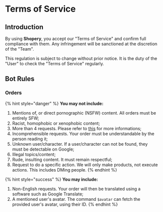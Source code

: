# Terms of Service

## Introduction

By using **Shopery**, you accept our "Terms of Service" and confirm full compliance with them. Any infringement will be sanctioned at the discretion of the "Team".

This regulation is subject to change without prior notice. It is the duty of the "User" to check the "Terms of Service" regularly.

## Bot Rules

### Orders

{% hint style="danger" %}
**You may not include:**

1. Mentions of, or direct pornographic \(NSFW\) content. All orders must be entirely SFW;
2. Racist, homophobic or xenophobic content;
3. More than 4 requests. Please refer to [this](https://i.imgur.com/jDqw4gb.png) for more informations;
4. Incomprehensible requests. Your order must be understandable by the person reading it;
5. Unknown user/character. If a user/character can not be found, they must be detectable on Google;
6. Illegal topics/content;
7. Rude, insulting content. It must remain respectful;
8. Request to do a specific action. We will only make products, not execute actions. This includes DMing people.
{% endhint %}

{% hint style="success" %}
**You may include:**

1. Non-English requests. Your order will then be translated using a software such as Google Translate;
2. A mentioned user's avatar. The command `$avatar` can fetch the provided user's avatar, using their ID.
{% endhint %}

